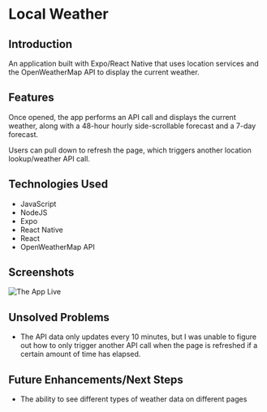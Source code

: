 # Local Weather

## Introduction

An application built with Expo/React Native that uses location services and the OpenWeatherMap API to display the current weather.

## Features

Once opened, the app performs an API call and displays the current weather, along with a 48-hour hourly side-scrollable forecast and a 7-day forecast.

Users can pull down to refresh the page, which triggers another location lookup/weather API call.

## Technologies Used

-   JavaScript
-   NodeJS
-   Expo
-   React Native
-   React
-   OpenWeatherMap API

## Screenshots

![The App Live](https://i.imgur.com/cFjNCkOl.png)

## Unsolved Problems

-   The API data only updates every 10 minutes, but I was unable to figure out how to only trigger another API call when the page is refreshed if a certain amount of time has elapsed.

## Future Enhancements/Next Steps

-   The ability to see different types of weather data on different pages
